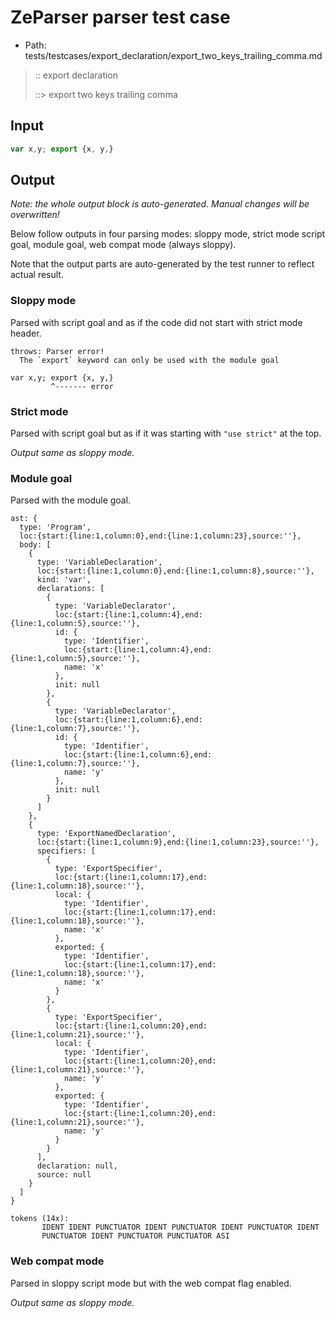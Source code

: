 # ZeParser parser test case

- Path: tests/testcases/export_declaration/export_two_keys_trailing_comma.md

> :: export declaration
>
> ::> export two keys trailing comma

## Input

`````js
var x,y; export {x, y,}
`````

## Output

_Note: the whole output block is auto-generated. Manual changes will be overwritten!_

Below follow outputs in four parsing modes: sloppy mode, strict mode script goal, module goal, web compat mode (always sloppy).

Note that the output parts are auto-generated by the test runner to reflect actual result.

### Sloppy mode

Parsed with script goal and as if the code did not start with strict mode header.

`````
throws: Parser error!
  The `export` keyword can only be used with the module goal

var x,y; export {x, y,}
         ^------- error
`````

### Strict mode

Parsed with script goal but as if it was starting with `"use strict"` at the top.

_Output same as sloppy mode._

### Module goal

Parsed with the module goal.

`````
ast: {
  type: 'Program',
  loc:{start:{line:1,column:0},end:{line:1,column:23},source:''},
  body: [
    {
      type: 'VariableDeclaration',
      loc:{start:{line:1,column:0},end:{line:1,column:8},source:''},
      kind: 'var',
      declarations: [
        {
          type: 'VariableDeclarator',
          loc:{start:{line:1,column:4},end:{line:1,column:5},source:''},
          id: {
            type: 'Identifier',
            loc:{start:{line:1,column:4},end:{line:1,column:5},source:''},
            name: 'x'
          },
          init: null
        },
        {
          type: 'VariableDeclarator',
          loc:{start:{line:1,column:6},end:{line:1,column:7},source:''},
          id: {
            type: 'Identifier',
            loc:{start:{line:1,column:6},end:{line:1,column:7},source:''},
            name: 'y'
          },
          init: null
        }
      ]
    },
    {
      type: 'ExportNamedDeclaration',
      loc:{start:{line:1,column:9},end:{line:1,column:23},source:''},
      specifiers: [
        {
          type: 'ExportSpecifier',
          loc:{start:{line:1,column:17},end:{line:1,column:18},source:''},
          local: {
            type: 'Identifier',
            loc:{start:{line:1,column:17},end:{line:1,column:18},source:''},
            name: 'x'
          },
          exported: {
            type: 'Identifier',
            loc:{start:{line:1,column:17},end:{line:1,column:18},source:''},
            name: 'x'
          }
        },
        {
          type: 'ExportSpecifier',
          loc:{start:{line:1,column:20},end:{line:1,column:21},source:''},
          local: {
            type: 'Identifier',
            loc:{start:{line:1,column:20},end:{line:1,column:21},source:''},
            name: 'y'
          },
          exported: {
            type: 'Identifier',
            loc:{start:{line:1,column:20},end:{line:1,column:21},source:''},
            name: 'y'
          }
        }
      ],
      declaration: null,
      source: null
    }
  ]
}

tokens (14x):
       IDENT IDENT PUNCTUATOR IDENT PUNCTUATOR IDENT PUNCTUATOR IDENT
       PUNCTUATOR IDENT PUNCTUATOR PUNCTUATOR ASI
`````


### Web compat mode

Parsed in sloppy script mode but with the web compat flag enabled.

_Output same as sloppy mode._
